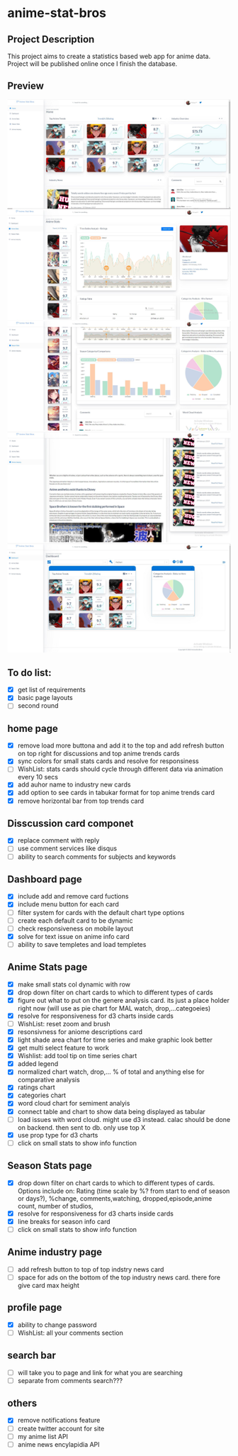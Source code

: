 # anime-stat-bros

## Project Description
This project aims to create a statistics based web app for anime data. Project will be published online once I finish the database. 

## Preview

![AnimeStatBros](AnimeStatBros1.JPG?raw=true 'output')
![AnimeStatBros](AnimeStatBros2.JPG?raw=true 'output')
![AnimeStatBros](AnimeStatBros3.JPG?raw=true 'output')
![AnimeStatBros](AnimeStatBros4.JPG?raw=true 'output')
![AnimeStatBros](AnimeStatBros5.JPG?raw=true 'output')

## To do list:
- [X] get list of requirements
- [X] basic page layouts
- [ ] second round
## home page
- [X] remove load more buttona and add it to the top and add refresh button on top right for discussions and top anime trends cards
- [X] sync colors for small stats cards and resolve for responsiness
- [ ] WishList: stats cards should cycle through different data via animation every 10 secs
- [X] add auhor name to industry new cards
- [X] add option to see cards in tabukar format for top anime trends card
- [X] remove horizontal bar from top trends card
## Disscussion card componet
- [X] replace comment with reply
- [ ] use comment services like disqus
- [ ] ability to search comments for subjects and keywords
## Dashboard page
- [X] include add and remove card fuctions
- [X] include menu button for each card
- [ ] filter system for cards with the default chart type options
- [ ] create each default card to be dynamic
- [ ] check responsiveness on mobile layout
- [X] solve for text issue on anime info card
- [ ] ability to save templetes and load templetes
## Anime Stats page
- [X] make small stats col dynamic with row
- [X] drop down filter on chart cards to which to different types of cards
- [X] figure out what to put on the genere analysis card. its just a place holder right now (will use as pie chart for MAL watch, drop,...categoeies)
- [X] resolve for responsiveness for d3 charts inside cards
- [ ] WishList: reset zoom and brush
- [X] resonsivness for aniome descriptions card
- [X] light shade area chart for time series and make graphic look better
- [X] get multi select feature to work
- [X] Wishlist: add tool tip on time series chart
- [X] added legend
- [X] normalized chart watch, drop,... % of total and anything else for comparative analysis
- [X] ratings chart
- [X] categories chart
- [X] word cloud chart for semiment analyis
- [X] connect table and chart to show data being displayed as tabular
- [ ] load issues with word cloud. might use d3 instead. calac should be done on backend. then sent to db. only use top X
- [X] use prop type for d3 charts
- [ ] click on small stats to show info function 
## Season Stats page 
- [X] drop down filter on chart cards to which to different types of cards. Options include on: Rating (time scale by %? from start to end of season or days?), %change, comments,watching, dropped,episode,anime count, number of studios,   
- [X] resolve for responsiveness for d3 charts inside cards
- [X] line breaks for season info card
- [ ] click on small stats to show info function
## Anime industry page
- [ ] add refresh button to top of top indstry news card
- [ ] space for ads on the bottom of the top industry news card. there fore give card max height
## profile page
- [X] ability to change password
- [ ] WishList: all your comments section
## search bar
- [ ] will take you to page and link for what you are searching
- [ ] separate from comments search???
## others
- [X] remove notifications feature
- [ ] create twitter account for site
- [ ] my anime list API
- [ ] anime news encylapidia API
